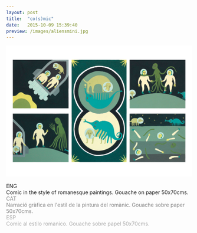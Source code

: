 ```yaml
---
layout: post
title:  "co(s)mic"
date:   2015-10-09 15:39:40
preview: /images/aliensmini.jpg
---
```


![Picture 1](/images/aliens.jpg)

<div class="row">

  <div class="column">
  ENG<br>
  Comic in the style of romanesque paintings. Gouache on paper 50x70cms.
</div>

   <div class="column">
   <font color="#808080">
   CAT<br>
   Narració gràfica en l'estil de la pintura del romànic. Gouache sobre paper 50x70cms. </font><br>
   </div>

   <div class="column">
   <font color="#A9A9A9">
   ESP<br>
  Comic al estilo romanico. Gouache sobre papel 50x70cms.</font><br>
   </div>

 </div>
